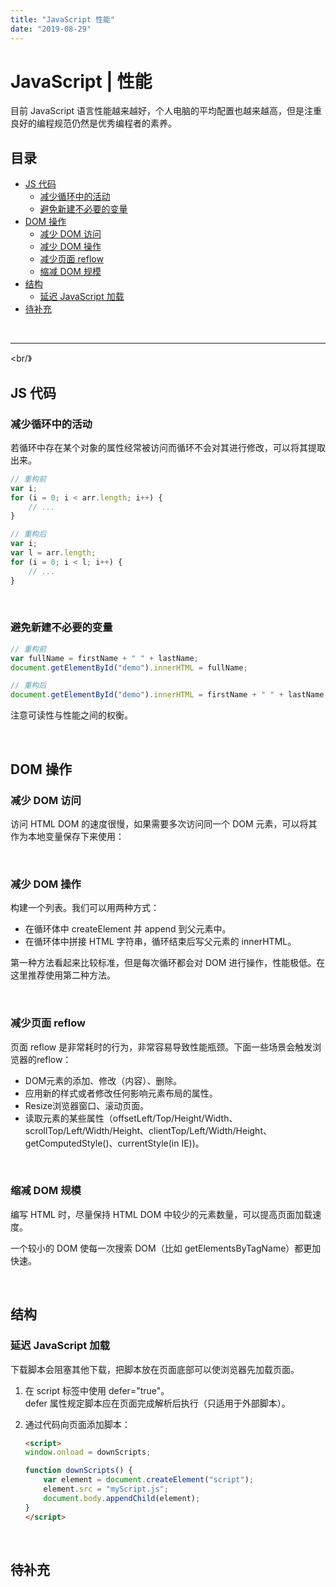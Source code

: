 ```yaml
---
title: "JavaScript 性能"
date: "2019-08-29"
---
```


# JavaScript | 性能 <!-- omit in toc -->

目前 JavaScript 语言性能越来越好，个人电脑的平均配置也越来越高，但是注重良好的编程规范仍然是优秀编程者的素养。

## 目录 <!-- omit in toc -->

- [JS 代码](#js-代码)
  - [减少循环中的活动](#减少循环中的活动)
  - [避免新建不必要的变量](#避免新建不必要的变量)
- [DOM 操作](#dom-操作)
  - [减少 DOM 访问](#减少-dom-访问)
  - [减少 DOM 操作](#减少-dom-操作)
  - [减少页面 reflow](#减少页面-reflow)
  - [缩减 DOM 规模](#缩减-dom-规模)
- [结构](#结构)
  - [延迟 JavaScript 加载](#延迟-javascript-加载)
- [待补充](#待补充)

<br/>

---

<br/》

## JS 代码

### 减少循环中的活动

若循环中存在某个对象的属性经常被访问而循环不会对其进行修改，可以将其提取出来。

```js
// 重构前
var i;
for (i = 0; i < arr.length; i++) {
    // ...
}

// 重构后
var i;
var l = arr.length;
for (i = 0; i < l; i++) {
    // ...
}
```

<br/>

### 避免新建不必要的变量

```js
// 重构前
var fullName = firstName + " " + lastName;
document.getElementById("demo").innerHTML = fullName; 

// 重构后
document.getElementById("demo").innerHTML = firstName + " " + lastName;
```

注意可读性与性能之间的权衡。

<br/>

## DOM 操作

### 减少 DOM 访问

访问 HTML DOM 的速度很慢，如果需要多次访问同一个 DOM 元素，可以将其作为本地变量保存下来使用：

<br/>

### 减少 DOM 操作

构建一个列表。我们可以用两种方式：

- 在循环体中 createElement 并 append 到父元素中。
- 在循环体中拼接 HTML 字符串，循环结束后写父元素的 innerHTML。

第一种方法看起来比较标准，但是每次循环都会对 DOM 进行操作，性能极低。在这里推荐使用第二种方法。

<br/>

### 减少页面 reflow

页面 reflow 是非常耗时的行为，非常容易导致性能瓶颈。下面一些场景会触发浏览器的reflow：

- DOM元素的添加、修改（内容）、删除。
- 应用新的样式或者修改任何影响元素布局的属性。
- Resize浏览器窗口、滚动页面。
- 读取元素的某些属性（offsetLeft/Top/Height/Width、scrollTop/Left/Width/Height、clientTop/Left/Width/Height、getComputedStyle()、currentStyle(in IE))。

<br/>

### 缩减 DOM 规模

编写 HTML 时，尽量保持 HTML DOM 中较少的元素数量，可以提高页面加载速度。

一个较小的 DOM 使每一次搜索 DOM（比如 getElementsByTagName）都更加快速。

<br/>

## 结构

### 延迟 JavaScript 加载

下载脚本会阻塞其他下载，把脚本放在页面底部可以使浏览器先加载页面。

1. 在 script 标签中使用 defer="true"。  
    defer 属性规定脚本应在页面完成解析后执行（只适用于外部脚本）。

2. 通过代码向页面添加脚本：

    ```html
    <script>
    window.onload = downScripts;

    function downScripts() {
        var element = document.createElement("script");
        element.src = "myScript.js";
        document.body.appendChild(element);
    }
    </script>
    ```

<br/>

## 待补充
